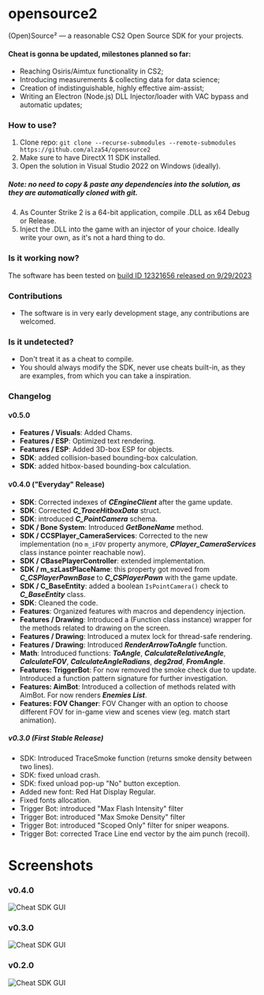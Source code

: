 # opensource2
(Open)Source² — a reasonable CS2 Open Source SDK for your projects.

#### Cheat is gonna be updated, milestones planned so far:
* Reaching Osiris/Aimtux functionality in CS2;
* Introducing measurements & collecting data for data science;
* Creation of indistinguishable, highly effective aim-assist;
* Writing an Electron (Node.js) DLL Injector/loader with VAC bypass and automatic updates;

### How to use?
1. Clone repo: ``git clone --recurse-submodules --remote-submodules https://github.com/alza54/opensource2``
2. Make sure to have DirectX 11 SDK installed.
3. Open the solution in Visual Studio 2022 on Windows (ideally).
##### Note: no need to copy & paste any dependencies into the solution, as they are automatically cloned with git.
4. As Counter Strike 2 is a 64-bit application, compile .DLL as x64 Debug or Release.
5. Inject the .DLL into the game with an injector of your choice. Ideally write your own, as it's not a hard thing to do.

### Is it working now?
The software has been tested on [build ID 12321656 released on 9/29/2023](https://steamdb.info/patchnotes/12321656/ "SteamDB.info CS2 Patch Notes")

### Contributions
* The software is in very early development stage, any contributions are welcomed.

### Is it undetected?
* Don't treat it as a cheat to compile.
* You should always modify the SDK, never use cheats built-in, as they are examples, from which you can take a inspiration.

### Changelog

#### v0.5.0

* **Features / Visuals**: Added Chams.
* **Features / ESP**: Optimized text rendering.
* **Features / ESP**: Added 3D-box ESP for objects.
* **SDK**: added collision-based bounding-box calculation.
* **SDK**: added hitbox-based bounding-box calculation.

#### v0.4.0 ("Everyday" Release)

* **SDK**: Corrected indexes of ***CEngineClient*** after the game update.
* **SDK**: Corrected ***C_TraceHitboxData*** struct.
* **SDK**: introduced ***C_PointCamera*** schema.
* **SDK / Bone System**: Introduced ***GetBoneName*** method. 
* **SDK / CCSPlayer_CameraServices**: Corrected to the new implementation (no ``m_iFOV`` property anymore, ***CPlayer_CameraServices*** class instance pointer reachable now).
* **SDK / CBasePlayerController**: extended implementation.
* **SDK / m_szLastPlaceName**: this property got moved from ***C_CSPlayerPawnBase*** to ***C_CSPlayerPawn*** with the game update.
* **SDK / C_BaseEntity**: added a boolean ``IsPointCamera()`` check to ***C_BaseEntity*** class.
* **SDK**: Cleaned the code.
* **Features**: Organized features with macros and dependency injection.
* **Features / Drawing**: Introduced a (Function class instance) wrapper for the methods related to drawing on the screen.
* **Features / Drawing**: Introduced a mutex lock for thread-safe rendering.
* **Features / Drawing**: Introduced ***RenderArrowToAngle*** function.
* **Math**: Introduced functions: ***ToAngle***, ***CalculateRelativeAngle***, ***CalculateFOV***, ***CalculateAngleRadians***, ***deg2rad***, ***FromAngle***.
* **Features: TriggerBot**: For now removed the smoke check due to update. Introduced a function pattern signature for further investigation.
* **Features: AimBot**: Introduced a collection of methods related with AimBot. For now renders ***Enemies List***.
* **Features: FOV Changer**: FOV Changer with an option to choose different FOV for in-game view and scenes view (eg. match start animation).

##### v0.3.0 (First Stable Release)
* SDK: Introduced TraceSmoke function (returns smoke density between two lines).
* SDK: fixed unload crash.
* SDK: fixed unload pop-up "No" button exception.
* Added new font: Red Hat Display Regular.
* Fixed fonts allocation.
* Trigger Bot: introduced "Max Flash Intensity" filter
* Trigger Bot: introduced "Max Smoke Density" filter
* Trigger Bot: introduced "Scoped Only" filter for sniper weapons.
* Trigger Bot: corrected Trace Line end vector by the aim punch (recoil).

# Screenshots

### v0.4.0
![Cheat SDK GUI](https://github.com/alza54/opensource2/blob/main/media/gui-v0.4.0.png?raw=true)

### v0.3.0
![Cheat SDK GUI](https://github.com/alza54/opensource2/blob/main/media/gui-v0.3.0.png?raw=true)

### v0.2.0
![Cheat SDK GUI](https://github.com/alza54/opensource2/blob/main/media/gui-v0.2.0.png?raw=true)